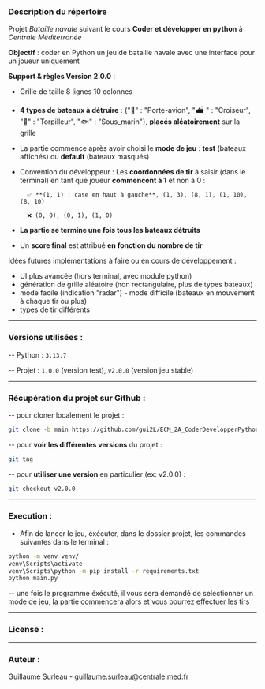 ### Description du répertoire
Projet *Bataille navale* suivant le cours **Coder et développer en python** à *Centrale Méditerranée*

**Objectif** : coder en Python un jeu de bataille navale avec une interface pour un joueur uniquement

**Support & règles Version 2.0.0** :

- Grille de taille 8 lignes 10 colonnes 
- **4 types de bateaux à détruire** : {"🚢" : "Porte-avion", "⛴ " : "Croiseur", "🚣" : "Torpilleur", "🐟" : "Sous_marin"}, **placés aléatoirement** sur la grille 
- La partie commence après avoir choisi le **mode de jeu** : **test** (bateaux affichés) ou **default** (bateaux masqués)  
- Convention du développeur :
Les **coordonnées de tir** à saisir (dans le terminal) en tant que joueur **commencent à 1** et non à 0 :

        ✅ **(1, 1) : case en haut à gauche**, (1, 3), (8, 1), (1, 10), (8, 10) 

        ❌ (0, 0), (0, 1), (1, 0) 

- **La partie se termine une fois tous les bateaux détruits**
- Un **score final** est attribué **en fonction du nombre de tir**

Idées futures implémentations à faire ou en cours de développement :
- UI plus avancée (hors terminal, avec module python)
- génération de grille aléatoire (non rectangulaire, plus de types bateaux)
- mode facile (indication "radar") - mode difficile (bateaux en mouvement à chaque tir ou plus)
- types de tir différents

---

### Versions utilisées :
-- Python : `3.13.7`

-- Projet : `1.0.0` (version test), `v2.0.0` (version jeu stable)

---

### Récupération du projet sur Github :
-- pour cloner localement le projet : 
```bash
git clone -b main https://github.com/gui2L/ECM_2A_CoderDevelopperPython.git
```

-- pour **voir les différentes versions** du projet :
```bash
git tag
```

-- pour **utiliser une version** en particulier (ex: v2.0.0) :
```bash
git checkout v2.0.0
```
---

### Execution :
- Afin de lancer le jeu, éxécuter, dans le dossier projet, les commandes suivantes dans le terminal :

```bash
python -m venv venv/
venv\Scripts\activate
venv\Scripts\python -m pip install -r requirements.txt 
python main.py
```

-- une fois le programme éxécuté, il vous sera demandé de selectionner un mode de jeu, la partie commencera alors et vous pourrez effectuer les tirs

---

### License : 

--- 

### Auteur :
Guillaume Surleau - guillaume.surleau@centrale.med.fr